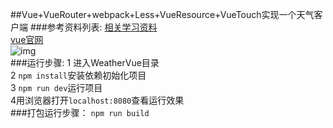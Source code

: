 ##Vue+VueRouter+webpack+Less+VueResource+VueTouch实现一个天气客户端
###参考资料列表:
[相关学习资料](https://github.com/huang303513/WebBasicCommonDemos)</br>
[vue官网](http://cn.vuejs.org/v2/guide/)</br>
![img](https://github.com/huang303513/Weather_Vue/blob/master/gif/play.gif)</br>
###运行步骤:
1 进入WeatherVue目录</br>
2 `npm install`安装依赖初始化项目</br>
3 `npm run dev`运行项目</br>
4用浏览器打开`localhost:8080`查看运行效果</br>
###打包运行步骤：
`npm run build`
